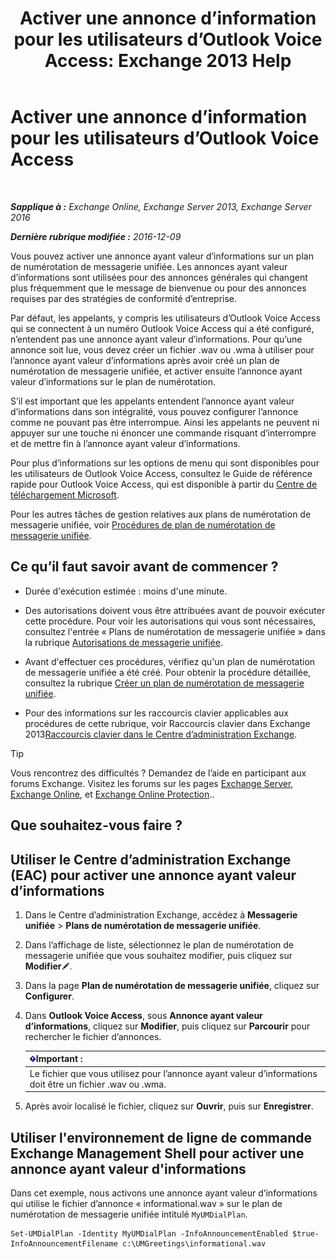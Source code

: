 ﻿---
title: 'Activer une annonce d’information pour les utilisateurs d’Outlook Voice Access: Exchange 2013 Help'
TOCTitle: Activer une annonce d’information pour les utilisateurs d’Outlook Voice Access
ms:assetid: b69ed0e1-f978-498a-963e-42a047678db4
ms:mtpsurl: https://technet.microsoft.com/fr-fr/library/Bb124344(v=EXCHG.150)
ms:contentKeyID: 50555483
ms.date: 05/23/2018
mtps_version: v=EXCHG.150
ms.translationtype: MT
---

# Activer une annonce d’information pour les utilisateurs d’Outlook Voice Access

 

_**Sapplique à :** Exchange Online, Exchange Server 2013, Exchange Server 2016_

_**Dernière rubrique modifiée :** 2016-12-09_

Vous pouvez activer une annonce ayant valeur d’informations sur un plan de numérotation de messagerie unifiée. Les annonces ayant valeur d’informations sont utilisées pour des annonces générales qui changent plus fréquemment que le message de bienvenue ou pour des annonces requises par des stratégies de conformité d’entreprise.

Par défaut, les appelants, y compris les utilisateurs d’Outlook Voice Access qui se connectent à un numéro Outlook Voice Access qui a été configuré, n’entendent pas une annonce ayant valeur d’informations. Pour qu’une annonce soit lue, vous devez créer un fichier .wav ou .wma à utiliser pour l’annonce ayant valeur d’informations après avoir créé un plan de numérotation de messagerie unifiée, et activer ensuite l’annonce ayant valeur d’informations sur le plan de numérotation.

S’il est important que les appelants entendent l’annonce ayant valeur d’informations dans son intégralité, vous pouvez configurer l’annonce comme ne pouvant pas être interrompue. Ainsi les appelants ne peuvent ni appuyer sur une touche ni énoncer une commande risquant d’interrompre et de mettre fin à l’annonce ayant valeur d’informations.

Pour plus d’informations sur les options de menu qui sont disponibles pour les utilisateurs de Outlook Voice Access, consultez le Guide de référence rapide pour Outlook Voice Access, qui est disponible à partir du [Centre de téléchargement Microsoft](https://go.microsoft.com/fwlink/p/?linkid=272767).

Pour les autres tâches de gestion relatives aux plans de numérotation de messagerie unifiée, voir [Procédures de plan de numérotation de messagerie unifiée](um-dial-plan-procedures-exchange-2013-help.md).

## Ce qu’il faut savoir avant de commencer ?

  - Durée d'exécution estimée : moins d'une minute.

  - Des autorisations doivent vous être attribuées avant de pouvoir exécuter cette procédure. Pour voir les autorisations qui vous sont nécessaires, consultez l'entrée « Plans de numérotation de messagerie unifiée » dans la rubrique [Autorisations de messagerie unifiée](unified-messaging-permissions-exchange-2013-help.md).

  - Avant d'effectuer ces procédures, vérifiez qu'un plan de numérotation de messagerie unifiée a été créé. Pour obtenir la procédure détaillée, consultez la rubrique [Créer un plan de numérotation de messagerie unifiée](create-a-um-dial-plan-exchange-2013-help.md).

  - Pour des informations sur les raccourcis clavier applicables aux procédures de cette rubrique, voir Raccourcis clavier dans Exchange 2013[Raccourcis clavier dans le Centre d’administration Exchange](keyboard-shortcuts-in-the-exchange-admin-center-exchange-online-protection-help.md).

> [!TIP]
> Vous rencontrez des difficultés ? Demandez de l’aide en participant aux forums Exchange. Visitez les forums sur les pages <a href="https://go.microsoft.com/fwlink/p/?linkid=60612">Exchange Server</a>, <a href="https://go.microsoft.com/fwlink/p/?linkid=267542">Exchange Online</a>, et <a href="https://go.microsoft.com/fwlink/p/?linkid=285351">Exchange Online Protection</a>..


## Que souhaitez-vous faire ?

## Utiliser le Centre d’administration Exchange (EAC) pour activer une annonce ayant valeur d’informations

1.  Dans le Centre d’administration Exchange, accédez à **Messagerie unifiée** \> **Plans de numérotation de messagerie unifiée**.

2.  Dans l’affichage de liste, sélectionnez le plan de numérotation de messagerie unifiée que vous souhaitez modifier, puis cliquez sur **Modifier**![Icône Modifier](images/Bb124582.6f53ccb2-1f13-4c02-bea0-30690e6ea71d(EXCHG.150).gif "Icône Modifier").

3.  Dans la page **Plan de numérotation de messagerie unifiée**, cliquez sur **Configurer**.

4.  Dans **Outlook Voice Access**, sous **Annonce ayant valeur d’informations**, cliquez sur **Modifier**, puis cliquez sur **Parcourir** pour rechercher le fichier d’annonces.
    
    <table>
    <thead>
    <tr class="header">
    <th><img src="images/JJ159813.important(EXCHG.150).gif" title="Important" alt="Important" />Important :</th>
    </tr>
    </thead>
    <tbody>
    <tr class="odd">
    <td>Le fichier que vous utilisez pour l’annonce ayant valeur d’informations doit être un fichier .wav ou .wma.</td>
    </tr>
    </tbody>
    </table>


5.  Après avoir localisé le fichier, cliquez sur **Ouvrir**, puis sur **Enregistrer**.

## Utiliser l'environnement de ligne de commande Exchange Management Shell pour activer une annonce ayant valeur d'informations

Dans cet exemple, nous activons une annonce ayant valeur d’informations qui utilise le fichier d’annonce « informational.wav » sur le plan de numérotation de messagerie unifiée intitulé `MyUMDialPlan`.

    Set-UMDialPlan -Identity MyUMDialPlan -InfoAnnouncementEnabled $true-InfoAnnouncementFilename c:\UMGreetings\informational.wav

